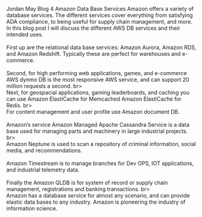 Jordan May
Blog 4 Amazon Data Base Services
Amazon offers a variety of database services. The different services cover everything from satisfying ADA compliance, to being useful for supply chain management, and more. In this blog post I will discuss the different AWS DB services and their intended uses.<br><br>
First up are the relational data base services: Amazon Aurora, Amazon RDS, and Amazon Redshift. Typically these are perfect for warehouses and e-commerce.<br><br>
Second, for high performing web applications, games,  and e-commerce AWS dynmo DB is the most responsive AWS service, and can support 20 million requests a second. br><br>
Next, for geospacial applications, gaming leaderboards, and caching you can use Amazon ElastiCache for Memcached  Amazon ElastiCache for Redis. br><br>
For content management and user profile use Amazon document DB. <br><br>
Amazon’s service Amazon Managed Apache Cassandra Service is a data base used for managing parts and machinery in large industrial projects. br><br>
Amazon Neptune is used to scan a repository of criminal information, social media, and recommendations. <br><br>
Amazon Timestream is to manage branches for Dev OPS, IOT applications, and industrial telemetry data. <br><br>
Finally the Amazon QLDB is for system of record or supply chain management, registrations and banking transactions. br><br>
Amazon has a database service for almost any scenario, and can provide elastic data bases to any industry. Amazon is pioneering the industry of information science. 

